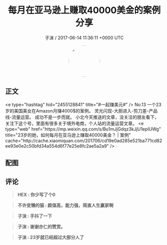 <h1 align="center">每月在亚马逊上赚取40000美金的案例分享</h1>
<p align="center">
    <a>子沫 / 2017-06-14 11:36:11 &#43;0000 UTC</a>
</p>

<div align="center">
    <img src="https://images.zsxq.com/Ft9pUOxeLEPypLhlTLjdI70tDAaK?e=1590940799&amp;token=kIxbL07-8jAj8w1n4s9zv64FuZZNEATmlU_Vm6zD:AsWBFiLhPR4ESShJtEt7KCqwBfM=" width="100" height="100" style="border:1px solid;border-radius:50%; color:#ffffff"/>
</div>

## 正文

<div>
&lt;e type=&#34;hashtag&#34; hid=&#34;2455128841&#34; title=&#34;#一起赚美元#&#34; /&gt;  No.13
一个23岁的美国美女在Amazon月赚4000$的案例。
灵光闪现-大胆进入-剪刀差-产品线-流量运营。
成功不是一步而就。
小北今天推送的文章，没关注的朋友看下，关注下这个号，里面有很多关于境外电商，个人站的流量运营文章。
&lt;e type=&#34;web&#34; href=&#34;https://mp.weixin.qq.com/s/Bu1mJjGdqz3kJjU1epIUWg&#34; title=&#34;23岁的她，如何每月在亚马逊上赚取40000美金？ | 案例&#34; cache=&#34;http://cache.xiaomiquan.com/201706/cd19e0ad285e521ba771cd82ee93e0e2c50bfd34a554d6f77e25e8fc2ae5a2a9&#34; /&gt;
</div>

## 配图
<div class="image" align="center">

</div>

## 评论

<div align="left">
<div>

<blockquote >
<span> <strong>HEX : 你少写了个0 </strong></span>
</blockquote>

<blockquote >
<span> <strong>不许变懒的猫 : 颜值高，能力强，简直人生赢家啊 </strong></span>
</blockquote>

<blockquote >
<span> <strong>子沫 : 手抖了一下 </strong></span>
</blockquote>

<blockquote >
<span> <strong>子沫 : 谢谢亦仁的赞赏。 </strong></span>
</blockquote>

<blockquote >
<span> <strong>子沫 : 23岁就已经超过大部分人了 </strong></span>
</blockquote>

</div>
</div>